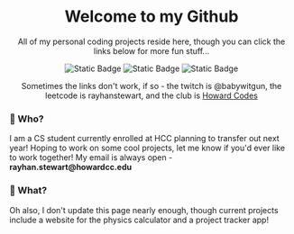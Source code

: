 <div id="header" align="center">
  <h1>Welcome to my Github</h1>
  <p>All of my personal coding projects reside here, though you can click the links below for more fun stuff...</p>
</div>
<div id="badges" align="center">
  <img alt="Static Badge" src="https://img.shields.io/badge/Twitch-black?logo=Twitch&link=https%3A%2F%2Fimg.shields.io%2Fbadge%2F%3AbadgeContent%3Fstyle%3Dsocial%26logo%3Dtwitch%26logoColor%3Dpurple%26link%3Dhttps%253A%252F%252Fwww.twitch.tv%252Fbabywitgun">
  <img alt="Static Badge" src="https://img.shields.io/badge/LeetCode-black?logo=leetcode&link=https%3A%2F%2Fleetcode.com%2Frayhanstewart%2F">
  <img alt="Static Badge" src="https://img.shields.io/badge/Club_Page-black?logo=Github&logoColor=white&link=Howard-Codes.github.io">
</div>
<p id="disclaimer" align="center">Sometimes the links don't work, if so - the twitch is @babywitgun, the leetcode is rayhanstewart, and the club is <a href="howard-codes.github.io">Howard Codes</a></p>

### 🤔 Who?
I am a CS student currently enrolled at HCC planning to transfer out next year!
Hoping to work on some cool projects, let me know if you'd ever like to work together! My email is always open - __rayhan.stewart@howardcc.edu__

### 🤯 What?
Oh also, I don't update this page nearly enough, though current projects include a website for the physics calculator and a project tracker app!
<!---
rayhanstewart/rayhanstewart is a ✨ special ✨ repository because its `README.md` (this file) appears on your GitHub profile.
You can click the Preview link to take a look at your changes.
--->
